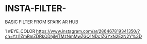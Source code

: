 # INSTA-FILTER-
BASIC FILTER FROM SPARK  AR  HUB 

1 #EYE_COLOR
https://www.instagram.com/ar/286467819341350/?ch=YzI1ZmRmZDRkODhjMTMzNmMwZGQ1NDc1ZGYxN2EzN2Y%3D
